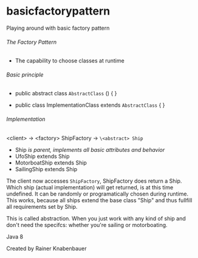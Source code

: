 # basicfactorypattern
Playing around with basic factory pattern

###### The Factory Pattern
- The capability to choose classes at runtime


###### Basic principle
- public abstract class `AbstractClass` () { }

- public class ImplementationClass extends `AbstractClass` { }


###### Implementation
\<client>  ->  \<factory> ShipFactory  ->  `\<abstract> Ship`
- Ship *is parent, implements all basic attributes and behavior*
- UfoShip extends Ship
- MotorboatShip extends Ship
- SailingShip extends Ship


The client now accesses `ShipFactory`, ShipFactory does return a Ship.
Which ship (actual implementation) will get returned, is at this time undefined.
It can be randomly or programatically chosen during runtime.
This works, because all ships extend the base class "Ship" and thus fullfill all requirements set by Ship.

This is called abstraction.
When you just work with any kind of ship and don't need the specifcs: whether you're sailing or motorboating.



Java 8

Created by Rainer Knabenbauer
